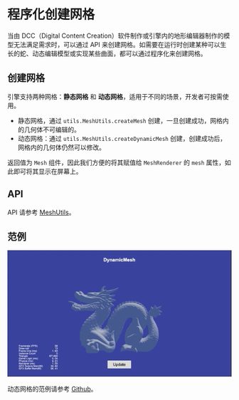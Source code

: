 # 程序化创建网格

当由 DCC（Digital Content Creation）软件制作或引擎内的地形编辑器制作的模型无法满足需求时，可以通过 API 来创建网格。如需要在运行时创建某种可以生长的蛇、动态编辑模型或实现某些曲面，都可以通过程序化来创建网格。

## 创建网格

引擎支持两种网格：**静态网格** 和 **动态网格**，适用于不同的场景，开发者可按需使用。

- 静态网格，通过 `utils.MeshUtils.createMesh` 创建，一旦创建成功，网格内的几何体不可编辑的。
- 动态网格：通过 `utils.MeshUtils.createDynamicMesh` 创建，创建成功后，网格内的几何体仍然可以修改。

返回值为 `Mesh` 组件，因此我们方便的将其赋值给 `MeshRenderer` 的 `mesh` 属性，如此即可将其显示在屏幕上。

## API

API 请参考 [MeshUtils](%__APIDOC__%/zh/class/utils.MeshUtils)。

## 范例

![dynamic mesh](./mesh/dynamic-mesh.gif)

动态网格的范例请参考 [Github](https://github.com/cocos/cocos-test-projects/tree/v3.7)。
